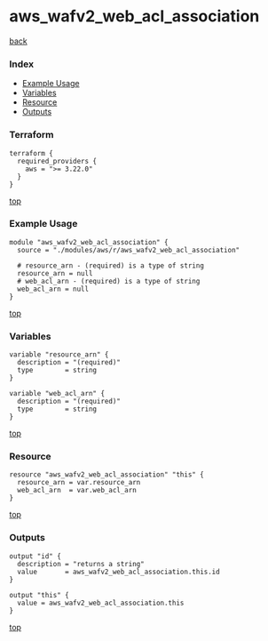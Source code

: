 # aws_wafv2_web_acl_association

[back](../aws.md)

### Index

- [Example Usage](#example-usage)
- [Variables](#variables)
- [Resource](#resource)
- [Outputs](#outputs)

### Terraform

```hcl
terraform {
  required_providers {
    aws = ">= 3.22.0"
  }
}
```

[top](#index)

### Example Usage

```hcl
module "aws_wafv2_web_acl_association" {
  source = "./modules/aws/r/aws_wafv2_web_acl_association"

  # resource_arn - (required) is a type of string
  resource_arn = null
  # web_acl_arn - (required) is a type of string
  web_acl_arn = null
}
```

[top](#index)

### Variables

```hcl
variable "resource_arn" {
  description = "(required)"
  type        = string
}

variable "web_acl_arn" {
  description = "(required)"
  type        = string
}
```

[top](#index)

### Resource

```hcl
resource "aws_wafv2_web_acl_association" "this" {
  resource_arn = var.resource_arn
  web_acl_arn  = var.web_acl_arn
}
```

[top](#index)

### Outputs

```hcl
output "id" {
  description = "returns a string"
  value       = aws_wafv2_web_acl_association.this.id
}

output "this" {
  value = aws_wafv2_web_acl_association.this
}
```

[top](#index)